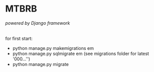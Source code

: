# MTBRB
###### powered by Django framework 

for first start:
* python manage.py makemigrations em
* python manage.py sqlmigrate em <number of migration> (see migrations folder for latest '000...'')
* python manage.py migrate